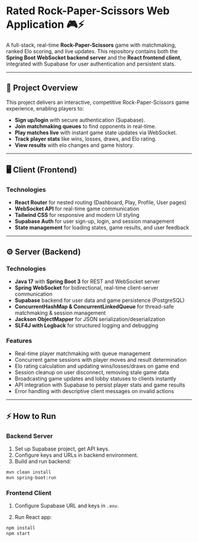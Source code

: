 # Rated Rock-Paper-Scissors Web Application 🎮⚡

A full-stack, real-time **Rock-Paper-Scissors** game with matchmaking, ranked Elo scoring, and live updates. This repository contains both the **Spring Boot WebSocket backend server** and the **React frontend client**, integrated with Supabase for user authentication and persistent stats.

---

## 🚀 Project Overview

This project delivers an interactive, competitive Rock-Paper-Scissors game experience, enabling players to:

- **Sign up/login** with secure authentication (Supabase).
- **Join matchmaking queues** to find opponents in real-time.
- **Play matches live** with instant game state updates via WebSocket.
- **Track player stats** like wins, losses, draws, and Elo rating.
- **View results** with elo changes and game history.

---

## 🖥️ Client (Frontend)

### Technologies

- **React Router** for nested routing (Dashboard, Play, Profile, User pages)
- **WebSocket API** for real-time game communication
- **Tailwind CSS** for responsive and modern UI styling
- **Supabase Auth** for user sign-up, login, and session management
- **State management** for loading states, game results, and user feedback

---

## ⚙️ Server (Backend)

### Technologies

- **Java 17** with **Spring Boot 3** for REST and WebSocket server
- **Spring WebSocket** for bidirectional, real-time client-server communication
- **Supabase** backend for user data and game persistence (PostgreSQL)
- **ConcurrentHashMap & ConcurrentLinkedQueue** for thread-safe matchmaking & session management
- **Jackson ObjectMapper** for JSON serialization/deserialization
- **SLF4J with Logback** for structured logging and debugging

### Features

- Real-time player matchmaking with queue management
- Concurrent game sessions with player moves and result determination
- Elo rating calculation and updating wins/losses/draws on game end
- Session cleanup on user disconnect, removing stale game data
- Broadcasting game updates and lobby statuses to clients instantly
- API integration with Supabase to persist player stats and game results
- Error handling with descriptive client messages on invalid actions

---

## ⚡ How to Run

### Backend Server

1. Set up Supabase project, get API keys.
2. Configure keys and URLs in backend environment.
3. Build and run backend:

```bash
mvn clean install
mvn spring-boot:run
```

### Frontend Client
1. Configure Supabase URL and keys in `.env`.

2. Run React app:

```bash
npm install
npm start
```


